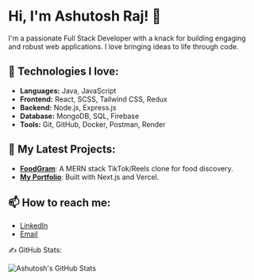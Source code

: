 # Hi, I'm Ashutosh Raj! 👋

I'm a passionate Full Stack Developer with a knack for building engaging and robust web applications. I love bringing ideas to life through code.

## 🚀 Technologies I love:
- **Languages:** Java, JavaScript
- **Frontend:** React, SCSS, Tailwind CSS, Redux
- **Backend:** Node.js, Express.js
- **Database:** MongoDB, SQL, Firebase
- **Tools:** Git, GitHub, Docker, Postman, Render

## 🔭 My Latest Projects:
- [**FoodGram**](https://github.com/AshutoshRaj1260/FoodGram): A MERN stack TikTok/Reels clone for food discovery.
- [**My Portfolio**](https://ashutosh-raj56.vercel.app/): Built with Next.js and Vercel.

## 📫 How to reach me:
- [LinkedIn](https://www.linkedin.com/in/ashutosh-raj2003/)
- [Email](mailto:ashutoshrajofficial@gmail.com)

✍️ GitHub Stats:


![Ashutosh's GitHub Stats](https://github-readme-stats.vercel.app/api?username=AshutoshRaj1260&theme=chartreuse-dark&show_icons=true&count_private=true&include_all_commits=true)
